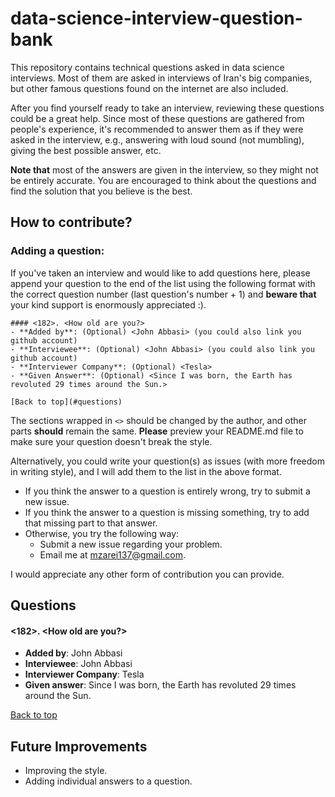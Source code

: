 # data-science-interview-question-bank
This repository contains technical questions asked in data science interviews. Most of them are asked in interviews of Iran's big companies, but other famous questions found on the internet are also included.

After you find yourself ready to take an interview, reviewing these questions could be a great help. Since most of these questions are gathered from people's experience, it's recommended to answer them as if they were asked in the interview, e.g., answering with loud sound (not mumbling), giving the best possible answer, etc.

**Note that** most of the answers are given in the interview, so they might not be entirely accurate. You are encouraged to think about the questions and find the solution that you believe is the best.

## How to contribute?

### Adding a question:
If you've taken an interview and would like to add questions here, please append your question to the end of the list using the following format with the correct question number (last question's number + 1) and **beware that** your kind support is enormously appreciated :).

```
#### <182>. <How old are you?>
- **Added by**: (Optional) <John Abbasi> (you could also link you github account)
- **Interviewee**: (Optional) <John Abbasi> (you could also link you github account)
- **Interviewer Company**: (Optional) <Tesla>
- **Given Answer**: (Optional) <Since I was born, the Earth has revoluted 29 times around the Sun.>

[Back to top](#questions)
```

The sections wrapped in `<>` should be changed by the author, and other parts **should** remain the same. **Please** preview your README.md file to make sure your question doesn't break the style.

Alternatively, you could write your question(s) as issues (with more freedom in writing style), and I will add them to the list in the above format.

- If you think the answer to a question is entirely wrong, try to submit a new issue.
- If you think the answer to a question is missing something, try to add that missing part to that answer.
- Otherwise, you try the following way:
  - Submit a new issue regarding your problem.
  - Email me at <mzarei137@gmail.com>.

I would appreciate any other form of contribution you can provide.

## Questions
#### <182>. <How old are you?>
- **Added by**: John Abbasi
- **Interviewee**: John Abbasi
- **Interviewer Company**: Tesla
- **Given answer**: Since I was born, the Earth has revoluted 29 times around the Sun.

[Back to top](#questions)


## Future Improvements

- Improving the style.
- Adding individual answers to a question.
